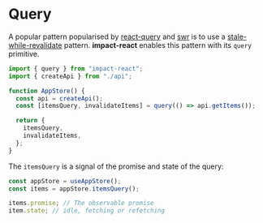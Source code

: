 # Query

A popular pattern popularised by [react-query](https://tanstack.com/query/latest/docs/framework/react/overview) and [swr](https://swr.vercel.app/) is to use a [stale-while-revalidate](https://tools.ietf.org/html/rfc5861) pattern. **impact-react** enables this pattern with its `query` primitive.

```ts
import { query } from "impact-react";
import { createApi } from "./api";

function AppStore() {
  const api = createApi();
  const [itemsQuery, invalidateItems] = query(() => api.getItems());

  return {
    itemsQuery,
    invalidateItems,
  };
}
```

The `itemsQuery` is a signal of the promise and state of the query:

```ts
const appStore = useAppStore();
const items = appStore.itemsQuery();

items.promise; // The observable promise
item.state; // idle, fetching or refetching
```
